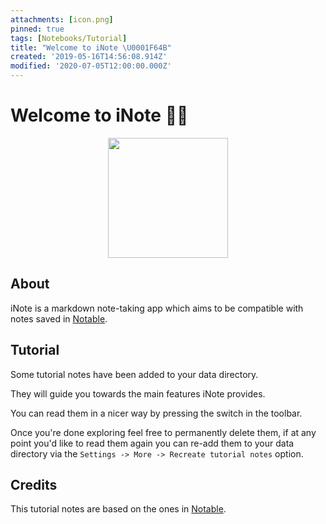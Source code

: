 ```yaml
---
attachments: [icon.png]
pinned: true
tags: [Notebooks/Tutorial]
title: "Welcome to iNote \U0001F64B"
created: '2019-05-16T14:56:08.914Z'
modified: '2020-07-05T12:00:00.000Z'
---
```


# Welcome to iNote :raising_hand_woman:

<p align="center">
  <img src="@attachment/icon.png" width="192">
</p>

## About

iNote is a markdown note-taking app which aims to be compatible with notes saved in [Notable](https://notable.app/).

## Tutorial

Some tutorial notes have been added to your data directory.

They will guide you towards the main features iNote provides.

You can read them in a nicer way by pressing the switch in the toolbar.

Once you're done exploring feel free to permanently delete them, if at any point you'd like to read them again you can re-add them to your data directory via the `Settings -> More -> Recreate tutorial notes` option.

## Credits

This tutorial notes are based on the ones in [Notable](https://notable.app/).
